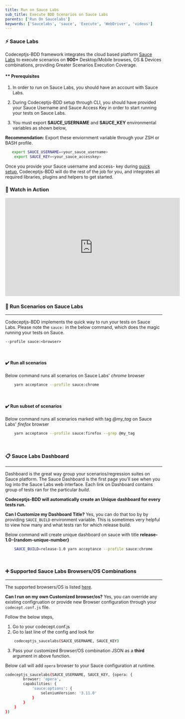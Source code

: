 ```yaml
---
title: Run on Sauce Labs
sub_title: Execute BDD Scenarios on Sauce Labs
parents: ['Run On Saucelabs']
keywords: ['Saucelabs', 'sauce', 'Execute', 'WebDriver', 'videos']
---
```


### ⚡️ Sauce Labs

Codeceptjs-BDD framework integrates the cloud based platform [Sauce Labs](https://saucelabs.com) to execute scenarios on **900+** Desktop/Mobile browses, OS & Devices combinations, providing Greater Scenarios Execution Coverage.

#### \*\* Prerequisites

1. In order to run on Sauce Labs, you should have an account with Sauce Labs.

2. During Codeceptjs-BDD setup through CLI, you should have provided your Sauce Username and Sauce Access Key in order to start running your tests on Sauce Labs.
3. You must export **SAUCE_USERNAME** and **SAUCE_KEY** environmental variables as shown below,

**Recommendation:** Export these enviornment variable through your ZSH or BASH profile.

```bash
   export SAUCE_USERNAME=<your_sauce_username>
    export SAUCE_KEY=<your_sauce_accesskey>
```

Once you provide your Sauce username and access-
key during [quick setup](/01-getting-started/1-quick-start/), Codeceptjs-BDD will do the rest of the job for you, and integrates all required libraries, plugins and helpers to get started.

### 🎥 Watch in Action

<iframe width="560" height="315" src="https://www.youtube.com/embed/ugCjMOJlClc" frameborder="0" allow="accelerometer; autoplay; encrypted-media; gyroscope; picture-in-picture" allowfullscreen></iframe>

### 🏃 Run Scenarios on Sauce Labs

---

Codeceptjs-BDD implements the quick way to run your tests on Sauce Labs. Please note the `sauce:` in the below command, which does the magic running your tests on Sauce.

`--profile sauce:<browser>`

<br>

#### ✔️ Run all scenarios

Below command runs all scenarios on Sauce Labs' _chrome_ browser

```bash
    yarn acceptance --profile sauce:chrome
```

<br>

#### ✔️ Run subset of scenarios

Below command runs all scenarios marked with tag _@my_tag_ on Sauce Labs' _firefox_ browser

```bash
    yarn acceptance --profile sauce:firefox --grep @my_tag
```

<br>

### 📋 Sauce Labs Dashboard

---

Dashboard is the great way group your scenarios/regression suites on Sauce platform. The Sauce Dashboard is the first page you'll see when you log into the Sauce Labs web interface. Each link on Dashboard contains group of tests ran for the particular _build_.

**Codeceptjs-BDD will automatically create an Unique dashboard for every tests run.**

**Can I Customize my Dashboard Title?**
Yes, you can do that too by by providing `SAUCE_BUILD` environment variable. This is sometimes very helpful to view how many and what tests ran for which release build.

Below command will create unique dashboard on sauce with title **release-1.0-{random-unique-number}**

```bash
    SAUCE_BUILD=release-1.0 yarn acceptance --profile sauce:chrome
```

<br>

### ➕ Supported Sauce Labs Browsers/OS Combinations

---

The supported browsers/OS is listed [here](https://github.com/gkushang/codeceptjs-bdd/blob/master/packages/codeceptjs-saucelabs/lib/browsers.conf.js).

**Can I run on my own Customized browser/os?**
Yes, you can override any existing configruation or provide new Browser configuration through your `codecept.conf.js` file.

Follow the below steps,

1. Go to your codecept.conf.js
2. Go to last line of the config and look for

```bash
    codeceptjs_saucelabs(SAUCE_USERNAME, SAUCE_KEY)
```

3. Pass your customized Browser/OS combination JSON as a **third** argument in above function.

Below call will add `opera` browser to your Sauce configuration at runtime.

```bash
codeceptjs_saucelabs(SAUCE_USERNAME, SAUCE_KEY, {opera: {
        browser: 'opera',
        capabilities: {
            'sauce:options': {
                seleniumVersion: '3.11.0'
            }
        }
    }
})
```
